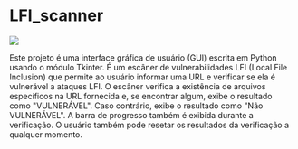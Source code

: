 # LFI_scanner

<img align="top" src="https://giphy.com/25ec9522-5e89-44d9-9e3a-015c39c12876">

Este projeto é uma interface gráfica de usuário (GUI) escrita em Python usando o módulo Tkinter. É um escâner de vulnerabilidades LFI (Local File Inclusion) que permite ao usuário informar uma URL e verificar se ela é vulnerável a ataques LFI. O escâner verifica a existência de arquivos específicos na URL fornecida e, se encontrar algum, exibe o resultado como "VULNERÁVEL". Caso contrário, exibe o resultado como "Não VULNERÁVEL". A barra de progresso também é exibida durante a verificação. O usuário também pode resetar os resultados da verificação a qualquer momento.
